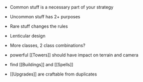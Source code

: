 - Common stuff is a necessary part of your strategy
- Uncommon stuff has 2+ purposes
- Rare stuff changes the rules
- Lenticular design
- More classes, 2 class combinations?

- powerful [[Towers]] should have impact on terrain and camera

- find [[Buildings]] and [[Spells]]
- [[Upgrades]] are craftable from duplicates